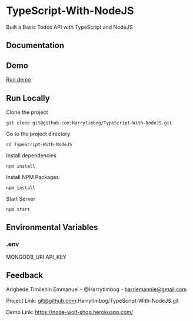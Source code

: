 # TypeScript-With-NodeJS
Built a Basic Todos API with TypeScript and NodeJS

## Documentation    

## Demo    

[Run demo](https://node-wolf-shop.herokuapp.com/)

## Run Locally   

Clone the project

``` console
git clone git@github.com:Harrytimbog/TypeScript-With-NodeJS.git
```

Go to the project directory

``` console
cd TypeScript-With-NodeJS
```

Install dependencies

``` console
npm install
```

Install NPM Packages

``` console
npm install
```

Start Server

``` console
npm start
```

## Environmental Variables

### .env

MONGODB_URI
API_KEY

## Feedback   

Arigbede Timilehin Emmanuel - @Harrytimbog - harriemannie@gmail.com

Project Link: git@github.com:Harrytimbog/TypeScript-With-NodeJS.git

Demo Link: https://node-wolf-shop.herokuapp.com/
